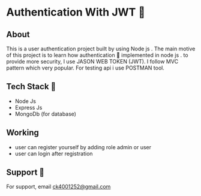 # Authentication With JWT 🔐
## About 
<p> This is a user authentication project built by using Node js . The main motive of this project is to learn how authentication 🔑 implemented in node js . to provide more security, I use JASON WEB TOKEN (JWT). I follow MVC pattern which very popular. For testing api i use POSTMAN tool. </p>

## Tech Stack 🚀
- Node Js
- Express Js
- MongoDb (for database)

## Working
- user can register yourself by adding role admin or user
- user can login after registration 
## Support 📧
<p>For support, email <a href='mailto:ck4001252@gmail.com'>ck4001252@gmail.com</a>  </p>
